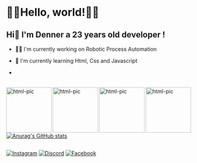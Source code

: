 <h1>🐱‍👤Hello, world!🐱‍👤</h1>
  <h2> Hi👋 I'm Denner a 23 years old developer ! </h2>

 - 👨‍💻 I'm currently working on Robotic Process Automation

 - 🌱 I'm currently learning Html, Css and Javascript
 
 - 


<div align="center">
  <a href="https://github.com/1enablex%22%3E
  <img height="180em" src="https://github-readme-stats.vercel.app/api?username=1enablex&show_icons-=true&theme=dracula&include_all_commits=true&count_private=true%22/%3E
  <img height="180em" src="https://github-readme-stats.vercel.app/api/top-langs/?username=dennercosta1&layout=compact&langs_count=7&theme=dracula"/>
</div>

<div style="display: inline_block"><br>
<img align="left" alt="html-pic" height="120" style=" border: radius 6px;600px;"
  src="https://cdn.jsdelivr.net/gh/devicons/devicon/icons/html5/html5-original-wordmark.svg" />
<img align="left" alt="html-pic" height="120" style=" border: radius 6px;600px;"
  src="https://cdn.jsdelivr.net/gh/devicons/devicon/icons/css3/css3-plain-wordmark.svg" />
<img align="left" alt="html-pic" height="120" style=" border: radius 6px;600px;"
  src="https://cdn.jsdelivr.net/gh/devicons/devicon/icons/javascript/javascript-original.svg" />
<img align="left" alt="html-pic" height="120" style=" border: radius 6px;600px;"
  src="https://cdn.jsdelivr.net/gh/devicons/devicon/icons/php/php-original.svg" />
</div>


![Anurag's GitHub stats](https://github-readme-stats.vercel.app/api?username=dennercosta1&show_icons=true&theme=radical)
##

[![Instagram](https://img.shields.io/badge/Instagram-E4405F?style=for-the-badge&logo=instagram&logoColor=write)](https://instagram.com/dennercosta1)
[![Discord](https://img.shields.io/badge/Discord-7289DA?style=for-the-badge&logo=discord&logoColor=white)](https://discord.com/channels/@me)
[![Facebook](https://img.shields.io/badge/Facebook-1877F2?style=for-the-badge&logo=facebook&logoColor=white)](https://www.facebook.com/dennercosta01)
